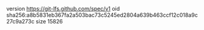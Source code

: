 version https://git-lfs.github.com/spec/v1
oid sha256:a8b5831eb367fa2a503bac73c5245ed2804a639b463ccf12c018a9c27c9a273c
size 15826
